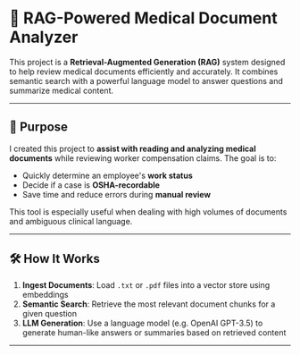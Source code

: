 # 🧠 RAG-Powered Medical Document Analyzer

This project is a **Retrieval-Augmented Generation (RAG)** system designed to help review medical documents efficiently and accurately. It combines semantic search with a powerful language model to answer questions and summarize medical content.

---

## 📌 Purpose

I created this project to **assist with reading and analyzing medical documents** while reviewing worker compensation claims. The goal is to:

- Quickly determine an employee's **work status**
- Decide if a case is **OSHA-recordable**
- Save time and reduce errors during **manual review**

This tool is especially useful when dealing with high volumes of documents and ambiguous clinical language.

---

## 🛠️ How It Works

1. **Ingest Documents**: Load `.txt` or `.pdf` files into a vector store using embeddings
2. **Semantic Search**: Retrieve the most relevant document chunks for a given question
3. **LLM Generation**: Use a language model (e.g. OpenAI GPT-3.5) to generate human-like answers or summaries based on retrieved content

---

